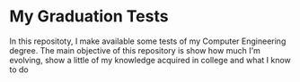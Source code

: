 # My Graduation Tests


<div allign="center"> 
In this repositoty, I make available some tests of my Computer Engineering degree. The main objective of this repository is show how much I'm evolving, show a little of my knowledge acquired in college and what I know to do

</div>
